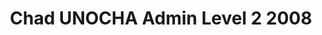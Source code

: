 ---
title: Chad UNOCHA Admin Level 2 2008
categories: 
    - data
geography: chad
partner: unocha
cat: logistics
year: 2008
layer: ocha-cod.chad-admin2-2008
api:
embed:
source: UNOCHA  
license: Public Domain
updated: 3/28/2012
description: This layer depicts the second level administrative borders for Chad. Data obtained from the [UN Office for the Coordination of Humanitarian Affairs (UN OCHA)](http://www.unocha.org/)
downloads:
    - type: shapefile
      link: http://dl.dropbox.com/u/72717685/ocha-chad-admin2.zip
    - type: sqlite
      link: http://dl.dropbox.com/u/72717685/ocha-chad-admin2.sqlite.zip
---